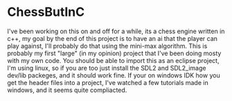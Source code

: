 # ChessButInC

I've been working on this on and off for a while, its a chess engine written in c++, my goal by the end of this project is to have an ai that the player can play against, I'll probably do that using the mini-max algorithm. This is probably my first "large" (in my opinion) project that I've been doing mosty with my own code. You should be able to import this as an eclipse project, I'm using linux, so if you are too just install the SDL2 and SDL2_image dev/lib packeges, and it should work fine. If your on windows IDK how you get the header files into a project, I've watched a few tutorials made in windows, and it seems quite compliacted.
